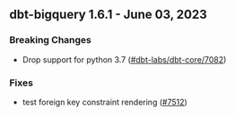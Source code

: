 ## dbt-bigquery 1.6.1 - June 03, 2023

### Breaking Changes

- Drop support for python 3.7 ([#dbt-labs/dbt-core/7082](https://github.com/dbt-labs/dbt-bigquery/issues/dbt-labs/dbt-core/7082))

### Fixes

- test foreign key constraint rendering ([#7512](https://github.com/dbt-labs/dbt-bigquery/issues/7512))
